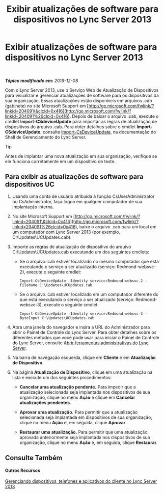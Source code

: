 ﻿---
title: Exibir atualizações de software para dispositivos no Lync Server 2013
TOCTitle: Exibir atualizações de software para dispositivos no Lync Server 2013
ms:assetid: d2cca12b-ed43-4e1f-90ab-d14bca8b482c
ms:mtpsurl: https://technet.microsoft.com/pt-br/library/Gg182592(v=OCS.15)
ms:contentKeyID: 49308189
ms.date: 12/10/2016
mtps_version: v=OCS.15
ms.translationtype: HT
---

# Exibir atualizações de software para dispositivos no Lync Server 2013

 

_**Tópico modificado em:** 2016-12-08_

Com o Lync Server 2013, use o Serviço Web de Atualização de Dispositivos para visualizar e gerenciar atualizações de software para os dispositivos da sua organização. Essas atualizações estão disponíveis em arquivos .cab (gabinete) no site Microsoft Support em [http://go.microsoft.com/fwlink/?linkid=204091\&clcid=0x416](http://go.microsoft.com/fwlink/?linkid=204091%26clcid=0x416). Depois de baixar o arquivo .cab, execute o cmdlet **Import-CSdeviceUpdate** para importar as regras de atualização de dispositivos do arquivo .cab. Para obter detalhes sobre o cmdlet **Import-CSdeviceUpdate**, consulte [Import-CsDeviceUpdate](https://docs.microsoft.com/en-us/powershell/module/skype/Import-CsDeviceUpdate), na documentação do Shell de Gerenciamento do Lync Server.


> [!TIP]
> Antes de implantar uma nova atualização em sua organização, verifique se ele funciona corretamente em um dispositivo de teste.



## Para exibir as atualizações de software para dispositivos UC

1.  Usando uma conta de usuário atribuída à função CsUserAdministrator ou CsAdministrator, faça logon em qualquer computador de sua implantação interna.

2.  No site Microsoft Support em [http://go.microsoft.com/fwlink/?linkid=204091\&clcid=0x416](http://go.microsoft.com/fwlink/?linkid=204091%26clcid=0x416), baixe o arquivo .cab para um local em um computador com Lync Server 2013 (por exemplo, C:\\Updates\\UCUpdates.cab).

3.  Importe as regras de atualização de dispositivo do arquivo C:\\Updates\\UCUpdates.cab executando um dos seguintes cmdlets:
    
      - Se o arquivo. cab estiver localizado no mesmo computador que está executando o serviço a ser atualizado (serviço: Redmond-websvc-2), execute o seguinte cmdlet:
        
            Import-CsDeviceUpdate -Identity service:Redmond-websvc-2 -FileName C:\Updates\UCUpdates.cab
    
      - Se o arquivo. cab estiver localizado em um computador diferente do que está executando o serviço a ser atualizado (serviço: Redmond-websvc-3), execute o seguinte cmdlet:
        
            Import-CsDeviceUpdate -Identity service:Redmond-websvc-3 -ByteInput C:\Updates\UCUpdates.cab

4.  Abra uma janela do navegador e insira a URL do Administrador para abrir o Painel de Controle do Lync Server. Para obter detalhes sobre os diferentes métodos que você pode usar para iniciar o Painel de Controle do Lync Server, consulte [Abrir ferramentas administrativas do Lync Server](lync-server-2013-open-lync-server-administrative-tools.md).

5.  Na barra de navegação esquerda, clique em **Cliente** e em **Atualização de Dispositivo**.

6.  Na página **Atualização de Dispositivo**, clique em uma atualização na lista e execute um dos seguintes procedimentos:
    
      - **Cancelar uma atualização pendente.** Para impedir que a atualização selecionada seja implantada nos dispositivos de sua organização, clique no menu **Ação** e clique em **Cancelar atualizações pendentes**.
    
      - **Aprovar uma atualização.** Para permitir que a atualização selecionada seja implantada em dispositivos de sua organização, clique no menu **Ação** e, em seguida, clique **Aprovar**.
    
      - **Restaurar uma atualização.** Para permitir que uma atualização aprovada anteriormente seja implantada nos dispositivos de sua organização, clique no menu **Ação** e, em seguida, clique **Restaurar**.

## Consulte Também

#### Outros Recursos

[Gerenciando dispositivos, telefones e aplicativos do cliente no Lync Server 2013](lync-server-2013-managing-devices-phones-and-client-applications.md)

